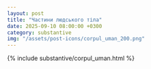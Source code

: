```yaml
---
layout: post
title: "Частини людського тіла"
date: 2025-09-10 08:00:00 +0300
category: substantive
img: "/assets/post-icons/corpul_uman_200.png"
---
```


{% include substantive/corpul_uman.html %}
